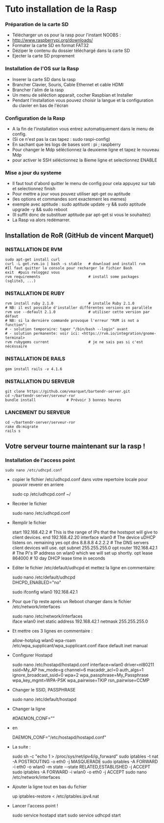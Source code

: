 # Tuto installation de la Rasp


###     Préparation de la carte SD
* Télécharger un os pour la rasp pour l'instant NOOBS : 
* <http://www.raspberrypi.org/downloads/>
* Formater la carte SD en format FAT32
* Déziper le contenu du dossier téléchargé dans la carte SD
* Ejecter la carte SD proprement
	
###     Installation de l'OS sur la Rasp
* Inserer la carte SD dans la rasp
* Brancher Clavier, Souris, Cable Ethernet et cable HDMI
* Brancher l'alim de la rasp
* Un menu de séléction apparait, cocher Raspbian et Installer
* Pendant l'installation vous pouvez choisir la langue et la configuration du clavier en bas de l'écran

###     Configuration de la Rasp
* A la fin de l'installation vous entrez automatiquement dans le menu de config.
* (Si ce n'est pas la cas tapez : sudo raspi-config)
* En sachant que les logs de bases sont : pi ; raspberry
* Pour changer le Mdp séléctionnez la deuxieme ligne et tapez le nouveau Mdp
* pour activer le SSH séléctionnez la 8ieme ligne et selectionnez ENABLE

###     Mise a jour du systeme

* Il faut tout d'abord quitter le menu de config pour cela appuyez sur tab et selectionnez finish
* Pour mettre a jour vous pouvez utiliser apt-get ou aptitude 
* (les options et commandes sont exactement les memes)
* exemple avec aptitude : 
	sudo aptitude update -y && sudo aptitude upgrade -y && sudo reboot
* (Il suffit donc de substituer aptitude par apt-get si vous le souhaitez)
* La Rasp va alors redémarrer.
	
##     Installation de RoR (GitHub de vincent Marquet)

###	INSTALLATION DE RVM
	
	sudo apt-get install curl
	curl -L get.rvm.io | bash -s stable   # download and install rvm
	#Il faut quitter la console pour recharger le fichier Bash
	exit  #puis reloggez vous
	rvm requirements                      # install some packages (sqlite3, ...)
	
###	INSTALLATION DE RUBY
	
	rvm install ruby 2.1.0                # installe Ruby 2.1.0
	# NB: il est possible d'installer différentes versions en parallèle
	rvm use --default 2.1.0               # utiliser cette version par défaut
	# NB: si la dernière commande provoque l'erreur "RVM is not a function":
	# - solution temporaire: taper "/bin/bash --login" avant
	# - solution permanente: voir ici: <https://rvm.io/integration/gnome-terminal>
	rvm rubygems current                  # je ne sais pas si c'est nécéssaire
	
###	INSTALLATION DE RAILS
	
	gem install rails -v 4.1.6

###	INSTALLATION DU SERVEUR

	git clone https://github.com/vmarquet/bartendr-server.git
	cd ~/bartendr-server/serveur-ror	
	bundle install 				# Prévoir 3 bonnes heures

###	LANCEMENT DU SERVEUR

	cd ~/bartendr-server/serveur-ror
	rake db:migrate
	rails s


## Votre serveur tourne maintenant sur la rasp !

### Installation de l'access point
	
	sudo nano /etc/udhcpd.conf
	
* copier le fichier /etc/udhcpd.conf dans votre repertoire locale pour pouvoir revenir en arriere	

	sudo cp /etc/udhcpd.conf ~/	

* Recréer le fichier 

	sudo nano /etc/udhcpd.conf

* Remplir le fichier

	start 192.168.42.2 # This is the range of IPs that the hostspot will give to client devices.
	end 192.168.42.20
	interface wlan0 # The device uDHCP listens on.
	remaining yes
	opt dns 8.8.8.8 4.2.2.2 # The DNS servers client devices will use.
	opt subnet 255.255.255.0
	opt router 192.168.42.1 # The Pi's IP address on wlan0 which we will set up shortly.
	opt lease 864000 # 10 day DHCP lease time in seconds

* Editer le fichier /etc/default/udhcpd et mettez la ligne en commentaire:

	sudo nano /etc/default/udhcpd	
	DHCPD_ENABLED="no"


	sudo ifconfig wlan0 192.168.42.1

* Pour que l'ip reste aprés un Reboot changer dans le fichier /etc/network/interfaces

	sudo nano /etc/network/interfaces	
	iface wlan0 inet static  address 192.168.42.1  netmask 255.255.255.0

* Et mettre ces 3 lignes en commentaire : 

	allow-hotplug wlan0
	wpa-roam /etc/wpa_supplicant/wpa_supplicant.conf
	iface default inet manual

* Configurer Hostapd

	sudo nano /etc/hostapd/hostapd.conf
	interface=wlan0
	driver=nl80211
	ssid=My_AP
	hw_mode=g
	channel=6
	macaddr_acl=0
	auth_algs=1
	ignore_broadcast_ssid=0
	wpa=2
	wpa_passphrase=My_Passphrase
	wpa_key_mgmt=WPA-PSK
	wpa_pairwise=TKIP
	rsn_pairwise=CCMP

* Changer le SSID, PASSPHRASE

	sudo nano /etc/default/hostapd

* Changer la ligne 

	\#DAEMON_CONF=""
* en

	DAEMON_CONF="/etc/hostapd/hostapd.conf"

* La suite :

	sudo sh -c "echo 1 > /proc/sys/net/ipv4/ip_forward"
	sudo iptables -t nat -A POSTROUTING -o eth0 -j MASQUERADE
	sudo iptables -A FORWARD -i eth0 -o wlan0 -m state --state RELATED,ESTABLISHED -j ACCEPT
	sudo iptables -A FORWARD -i wlan0 -o eth0 -j ACCEPT
	sudo nano /etc/network/interfaces

* Ajouter la ligne tout en bas du fichier 

	up iptables-restore < /etc/iptables.ipv4.nat

* Lancer l'access point !

	sudo service hostapd start
	sudo service udhcpd start





